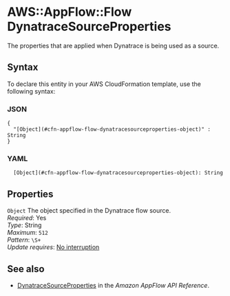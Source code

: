 # AWS::AppFlow::Flow DynatraceSourceProperties<a name="aws-properties-appflow-flow-dynatracesourceproperties"></a>

 The properties that are applied when Dynatrace is being used as a source\. 

## Syntax<a name="aws-properties-appflow-flow-dynatracesourceproperties-syntax"></a>

To declare this entity in your AWS CloudFormation template, use the following syntax:

### JSON<a name="aws-properties-appflow-flow-dynatracesourceproperties-syntax.json"></a>

```
{
  "[Object](#cfn-appflow-flow-dynatracesourceproperties-object)" : String
}
```

### YAML<a name="aws-properties-appflow-flow-dynatracesourceproperties-syntax.yaml"></a>

```
  [Object](#cfn-appflow-flow-dynatracesourceproperties-object): String
```

## Properties<a name="aws-properties-appflow-flow-dynatracesourceproperties-properties"></a>

`Object`  <a name="cfn-appflow-flow-dynatracesourceproperties-object"></a>
 The object specified in the Dynatrace flow source\.   
*Required*: Yes  
*Type*: String  
*Maximum*: `512`  
*Pattern*: `\S+`  
*Update requires*: [No interruption](https://docs.aws.amazon.com/AWSCloudFormation/latest/UserGuide/using-cfn-updating-stacks-update-behaviors.html#update-no-interrupt)

## See also<a name="aws-properties-appflow-flow-dynatracesourceproperties--seealso"></a>
+ [DynatraceSourceProperties](https://docs.aws.amazon.com/appflow/1.0/APIReference/API_DynatraceSourceProperties.html) in the *Amazon AppFlow API Reference*\.

